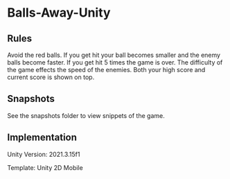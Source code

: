 # Balls-Away-Unity

## Rules

Avoid the red balls. If you get hit your ball becomes smaller and the enemy balls become faster. 
If you get hit 5 times the game is over.
The difficulty of the game effects the speed of the enemies.
Both your high score and current score is shown on top.

## Snapshots

See the snapshots folder to view snippets of the game.

## Implementation

Unity Version: 2021.3.15f1

Template: Unity 2D Mobile
